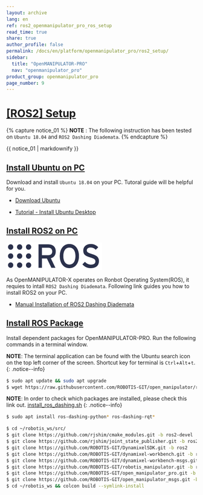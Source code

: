 ```yaml
---
layout: archive
lang: en
ref: ros2_openmanipulator_pro_ros_setup
read_time: true
share: true
author_profile: false
permalink: /docs/en/platform/openmanipulator_pro/ros2_setup/
sidebar:
  title: "OpenMANIPULATOR-PRO"
  nav: "openmanipulator_pro"
product_group: openmanipulator_pro
page_number: 9
---
```


<div style="counter-reset: h1 8"></div>

# [[ROS2] Setup](#ros-setup)

{% capture notice_01 %}
**NOTE** : The following instruction has been tested on `Ubuntu 18.04` and `ROS2 Dashing Diademata`.
{% endcapture %}
<div class="notice--info">{{ notice_01 | markdownify }}</div>

## [Install Ubuntu on PC](#install-ubuntu-on-pc)

Download and install `Ubuntu 18.04` on your PC. Tutoral guide will be helpful for you.

- [Download Ubuntu](https://www.ubuntu.com/download/alternative-downloads)

- [Tutorial - Install Ubuntu Desktop](https://www.ubuntu.com/download/desktop/install-ubuntu-desktop)

## [Install ROS2 on PC](#install-ros2-on-pc)

![](/assets/images/platform/openmanipulator_pro/logo_ros.png)
 
As OpenMANIPULATOR-X operates on Ronbot Operating System(ROS), it requies to intall `ROS2 Dashing Diademata`. Following link guides you how to install ROS2 on your PC.
  
- [Manual Installation of ROS2 Dashing Diademata](https://index.ros.org/doc/ros2/Installation/Dashing/Linux-Install-Debians/)

## [Install ROS Package](#install-ros-package)

Install dependent packages for OpenMANIPULATOR-PRO. Run the following commands in a terminal window.

**NOTE**: The terminal application can be found with the Ubuntu search icon on the top left corner of the screen. Shortcut key for terminal is `Ctrl`+`Alt`+`t`.
{: .notice--info} 

``` bash
$ sudo apt update && sudo apt upgrade
$ wget https://raw.githubusercontent.com/ROBOTIS-GIT/open_manipulator/ros2/install_ros_dashing.sh && chmod 755 ./install_ros_dashing.sh && bash ./install_ros_dashing.sh
```

**NOTE**: In order to check which packages are installed, please check this link out. [install_ros_dashing.sh](https://raw.githubusercontent.com/ROBOTIS-GIT/robotis_tools/master/install_ros_kinetic.sh)
{: .notice--info}

``` bash
$ sudo apt install ros-dashing-python* ros-dashing-rqt*
```

``` bash
$ cd ~/robotis_ws/src/
$ git clone https://github.com/rjshim/cmake_modules.git -b ros2-devel
$ git clone https://github.com/rjshim/joint_state_publisher.git -b ros2-devel
$ git clone https://github.com/ROBOTIS-GIT/DynamixelSDK.git -b ros2
$ git clone https://github.com/ROBOTIS-GIT/dynamixel-workbench.git -b ros2
$ git clone https://github.com/ROBOTIS-GIT/dynamixel-workbench-msgs.git -b ros2
$ git clone https://github.com/ROBOTIS-GIT/robotis_manipulator.git -b ros2
$ git clone https://github.com/ROBOTIS-GIT/open_manipulator_pro.git -b ros2
$ git clone https://github.com/ROBOTIS-GIT/open_manipulator_msgs.git -b ros2
$ cd ~/robotis_ws && colcon build --symlink-install
```
